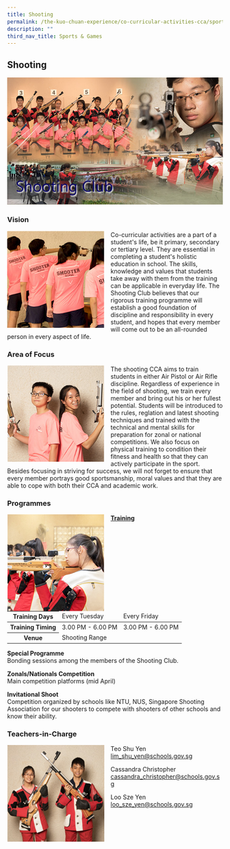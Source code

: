 ```yaml
---
title: Shooting
permalink: /the-kuo-chuan-experience/co-curricular-activities-cca/sports-n-games/shooting/
description: ""
third_nav_title: Sports & Games
---
```

## Shooting

![](/images/The%20Kuo%20Chuan%20Experience/CCA/Shooting/shooting%20club.jpg)

### Vision

<img src="/images/The%20Kuo%20Chuan%20Experience/CCA/Shooting/shooting1.jpg" style="width:45%;margin-right:15px;" align = "left">

Co-curricular activities are a part of a student's life, be it primary, secondary or tertiary level. They are essential in completing a student's holistic education in school. The skills, knowledge and values that students take away with them from the training can be applicable in everyday life. The Shooting Club believes that our rigorous training programme will establish a good foundation of discipline and responsibility in every student, and hopes that every member will come out to be an all-rounded person in every aspect of life.


### Area of Focus

<img src="/images/The%20Kuo%20Chuan%20Experience/CCA/Shooting/shooting2.jpg" style="width:45%;margin-right:15px;" align = "left">


The shooting CCA aims to train students in either Air Pistol or Air Rifle discipline. Regardless of experience in the field of shooting, we train every member and bring out his or her fullest potential. Students will be introduced to the rules, reglation and latest shooting techniques and trained with the technical and mental skills for preparation for zonal or national competitions. We also focus on physical training to condition their fitness and health so that they can actively participate in the sport. Besides focusing in striving for success, we will not forget to ensure that every member portrays good sportsmanship, moral values and that they are able to cope with both their CCA and academic work.

### Programmes

<img src="/images/The%20Kuo%20Chuan%20Experience/CCA/Shooting/shooting3.jpg" style="width:45%;margin-right:15px;" align = "left">

**<u>Training</u>**

<table>
<thead>
  <tr>
    <th>Training Days</th>
    <td>Every Tuesday</td>
    <td>Every Friday</td>
  </tr>
</thead>
<tbody>
  <tr>
    <th>Training Timing</th>
    <td>3.00 PM - 6.00 PM</td>
    <td>3.00 PM - 6.00 PM</td>
  </tr>
  <tr>
    <th>Venue</th>
    <td colspan="2">Shooting Range</td>
  </tr>
</tbody>
</table>

**Special Programme**<br>
Bonding sessions among the members of the Shooting Club.  

  

**Zonals/Nationals Competition**  <br>
Main competition platforms (mid April)  

  

**Invitational Shoot**<br> 
Competition organized by schools like NTU, NUS, Singapore Shooting Association for our shooters to compete with shooters of other schools and know their ability.


### Teachers-in-Charge

<img src="/images/The%20Kuo%20Chuan%20Experience/CCA/Shooting/shooting4.jpg" style="width:45%;margin-right:15px;" align = "left">

Teo Shu Yen<br>
<a href="mailto:lim_shu_yen@schools.gov.sg">lim_shu_yen@schools.gov.sg</a>

Cassandra Christopher<br>
<a href="mailto:cassandra_christopher@schools.gov.sg">cassandra_christopher@schools.gov.sg</a>

Loo Sze Yen<br>
<a href="mailto:loo_sze_yen@schools.gov.sg">loo_sze_yen@schools.gov.sg</a>